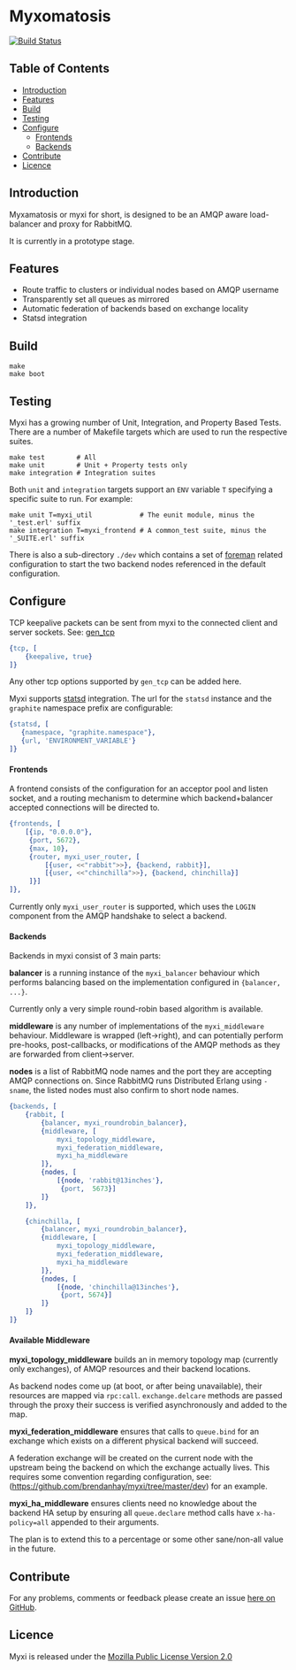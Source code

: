 Myxomatosis
===========

[![Build Status](https://secure.travis-ci.org/brendanhay/myxi.png)](http://travis-ci.org/brendanhay/myxi)

Table of Contents
-----------------

* [Introduction](#introduction)
* [Features](#features)
* [Build](#build)
* [Testing](#testing)
* [Configure](#configure)
    * [Frontends](#frontends)
    * [Backends](#backends)
* [Contribute](#contribute)
* [Licence](#licence)


<a name="introduction" />

Introduction
------------

Myxamatosis or myxi for short, is designed to be an AMQP aware load-balancer and proxy for RabbitMQ.

It is currently in a prototype stage.

<a name="features" />

Features
--------

* Route traffic to clusters or individual nodes based on AMQP username
* Transparently set all queues as mirrored
* Automatic federation of backends based on exchange locality
* Statsd integration


<a name="build" />

Build
-----

```shell
make
make boot
```


<a name="testing" />

Testing
-------

Myxi has a growing number of Unit, Integration, and Property Based Tests. There are a number of Makefile targets which are used to run the respective suites.

```shell
make test        # All
make unit        # Unit + Property tests only
make integration # Integration suites
```

Both `unit` and `integration` targets support an `ENV` variable `T` specifying a specific suite to run. For example:

```shell
make unit T=myxi_util            # The eunit module, minus the '_test.erl' suffix
make integration T=myxi_frontend # A common_test suite, minus the '_SUITE.erl' suffix
```

There is also a sub-directory `./dev` which contains a set of [foreman](github.com/ddollar/foreman) related configuration to start the two backend nodes
referenced in the default configuration.


<a name="configure" />

Configure
---------

TCP keepalive packets can be sent from myxi to the connected client and server sockets.
See: [gen_tcp](erlang.org/doc/man/gen_tcp.html)

```erlang
{tcp, [
    {keepalive, true}
]}
```

Any other tcp options supported by `gen_tcp` can be added here.

Myxi supports [statsd](github.com/etsy/statsd) integration. The url for the `statsd`
instance and the `graphite` namespace prefix are configurable:

```erlang
{statsd, [
   {namespace, "graphite.namespace"},
   {url, 'ENVIRONMENT_VARIABLE'}
]}
```

<a name="frontends" />

#### Frontends

A frontend consists of the configuration for an acceptor pool and listen socket,
and a routing mechanism to determine which backend+balancer accepted connections will be directed to.

```erlang
{frontends, [
    [{ip, "0.0.0.0"},
     {port, 5672},
     {max, 10},
     {router, myxi_user_router, [
         [{user, <<"rabbit">>}, {backend, rabbit}],
         [{user, <<"chinchilla">>}, {backend, chinchilla}]
     ]}]
]},
```

Currently only `myxi_user_router` is supported, which uses the `LOGIN` component
from the AMQP handshake to select a backend.


<a name="backends" />

#### Backends

Backends in myxi consist of 3 main parts:

**balancer** is a running instance of the `myxi_balancer` behaviour which performs
balancing based on the implementation configured in `{balancer, ...}`.

Currently only a very simple round-robin based algorithm is available.

**middleware** is any number of implementations of the `myxi_middleware` behaviour.
Middleware is wrapped (left->right), and can potentially perform pre-hooks, post-callbacks, or modifications of the AMQP methods as they are forwarded from client->server.

**nodes** is a list of RabbitMQ node names and the port they are accepting AMQP connections on. Since RabbitMQ runs Distributed Erlang using `-sname`, the listed nodes must also
confirm to short node names.

```erlang
{backends, [
    {rabbit, [
        {balancer, myxi_roundrobin_balancer},
        {middleware, [
            myxi_topology_middleware,
            myxi_federation_middleware,
            myxi_ha_middleware
        ]},
        {nodes, [
            [{node, 'rabbit@13inches'},
             {port,  5673}]
        ]}
    ]},

    {chinchilla, [
        {balancer, myxi_roundrobin_balancer},
        {middleware, [
            myxi_topology_middleware,
            myxi_federation_middleware,
            myxi_ha_middleware
        ]},
        {nodes, [
            [{node, 'chinchilla@13inches'},
             {port, 5674}]
        ]}
    ]}
]}
```

#### Available Middleware

**myxi_topology_middleware** builds an in memory topology map (currently only exchanges),
of AMQP resources and their backend locations.

As backend nodes come up (at boot, or after being unavailable), their resources are mapped via `rpc:call`.
`exchange.delcare` methods are passed through the proxy their success is verified asynchronously and
added to the map.

**myxi_federation_middleware** ensures that calls to `queue.bind` for an exchange which
exists on a different physical backend will succeed.

A federation exchange will be created on the current node with the upstream being
the backend on which the exchange actually lives. This requires some convention
regarding configuration, see: (https://github.com/brendanhay/myxi/tree/master/dev) for an example.

**myxi_ha_middleware** ensures clients need no knowledge about the backend HA setup
by ensuring all `queue.declare` method calls have `x-ha-policy=all` appended to their arguments.

The plan is to extend this to a percentage or some other sane/non-all value in the future.


<a name="contribute" />

Contribute
----------

For any problems, comments or feedback please create an issue [here on GitHub](github.com/brendanhay/myxi/issues).


<a name="licence" />

Licence
-------

Myxi is released under the [Mozilla Public License Version 2.0](http://www.mozilla.org/MPL/)